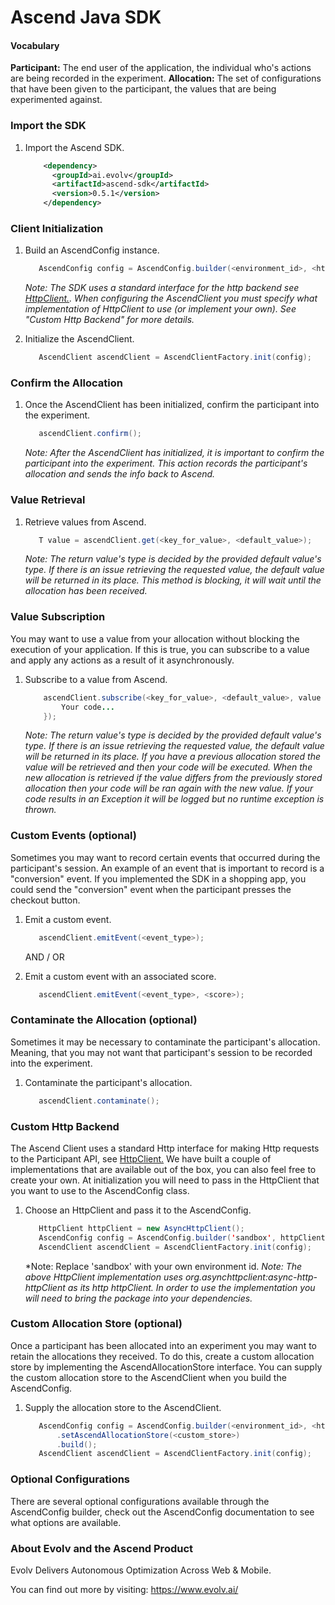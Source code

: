 # Ascend Java SDK

#### Vocabulary

   **Participant:** The end user of the application, the individual who's actions are being recorded in the experiment.
   **Allocation:** The set of configurations that have been given to the participant, the values that are being
   experimented against.
   
   
### Import the SDK

1. Import the Ascend SDK.

    ```xml
        <dependency>
          <groupId>ai.evolv</groupId>
          <artifactId>ascend-sdk</artifactId>
          <version>0.5.1</version>
        </dependency>
    ```

### Client Initialization

1. Build an AscendConfig instance.
    ```java
       AscendConfig config = AscendConfig.builder(<environment_id>, <http_client>).build();
    ```
    
    *Note: The SDK uses a standard interface for the http backend see [HttpClient.](https://github.com/evolv-ai/ascend-java-sdk/blob/master/src/main/java/ai/evolv/HttpClient.java). 
    When configuring the AscendClient you must specify what implementation of HttpClient to use (or implement your own). See "Custom Http Backend" for more details.*

2. Initialize the AscendClient.
    ```java
       AscendClient ascendClient = AscendClientFactory.init(config);
    ```
    
### Confirm the Allocation
    
1. Once the AscendClient has been initialized, confirm the participant into the experiment.
    ```java
       ascendClient.confirm();
    ```
    *Note: After the AscendClient has initialized, it is important to confirm the participant into the experiment. This action
     records the participant's allocation and sends the info back to Ascend.*

### Value Retrieval

1. Retrieve values from Ascend.
    ```java
       T value = ascendClient.get(<key_for_value>, <default_value>);
    ```
    
   *Note: The return value's type is decided by the provided default value's type. If there is an issue retrieving the
   requested value, the default value will be returned in its place. This method is blocking, it will wait until the
   allocation has been received.*
   
### Value Subscription

You may want to use a value from your allocation without blocking the execution of your application. If this is true, you can
subscribe to a value and apply any actions as a result of it asynchronously.

1. Subscribe to a value from Ascend.
    ```java
        ascendClient.subscribe(<key_for_value>, <default_value>, value -> {
            Your code...
        });
    ```
    
    *Note: The return value's type is decided by the provided default value's type. If there is an issue retrieving the
    requested value, the default value will be returned in its place. If you have a previous allocation stored the 
    value will be retrieved and then your code will be executed. When the new allocation is retrieved if the value
    differs from the previously stored allocation then your code will be ran again with the new value. If your code 
    results in an Exception it will be logged but no runtime exception is thrown.*
    
### Custom Events (optional)

Sometimes you may want to record certain events that occurred during the participant's session. An example of an event
that is important to record is a "conversion" event. If you implemented the SDK in a shopping app, you could send the
"conversion" event when the participant presses the checkout button.

1. Emit a custom event.
    ```java
       ascendClient.emitEvent(<event_type>);
    ```
    
    AND / OR

2. Emit a custom event with an associated score.
    ```java
       ascendClient.emitEvent(<event_type>, <score>);
    ```
    
### Contaminate the Allocation (optional)

Sometimes it may be necessary to contaminate the participant's allocation. Meaning, that you may not want that participant's session to be recorded into the experiment.

1. Contaminate the participant's allocation.
    ```java
       ascendClient.contaminate();
    ```    
    

### Custom Http Backend    

The Ascend Client uses a standard Http interface for making Http requests to the Participant API, see [HttpClient.](https://github.com/evolv-ai/ascend-java-sdk/blob/master/src/main/java/ai/evolv/HttpClient.java)
We have built a couple of implementations that are available out of the box, you can also feel free to create your own. At initialization you will need to pass in the HttpClient that you want to use to the 
AscendConfig class.

1. Choose an HttpClient and pass it to the AscendConfig.

    ```java
       HttpClient httpClient = new AsyncHttpClient();
       AscendConfig config = AscendConfig.builder('sandbox', httpClient).build();
       AscendClient ascendClient = AscendClientFactory.init(config);
    ```
    *Note: Replace 'sandbox' with your own environment id.
    *Note: The above HttpClient implementation uses org.asynchttpclient:async-http-httpClient as its http httpClient. In order to use
    the implementation you will need to bring the package into your dependencies.*
    
### Custom Allocation Store (optional)

Once a participant has been allocated into an experiment you may want to retain the allocations they received. To do this, create a custom allocation store by implementing the AscendAllocationStore interface. You can supply the
custom allocation store to the AscendClient when you build the AscendConfig.

1. Supply the allocation store to the AscendClient.
    ```java
       AscendConfig config = AscendConfig.builder(<environment_id>, <http_client>)
           .setAscendAllocationStore(<custom_store>)
           .build();
       AscendClient ascendClient = AscendClientFactory.init(config);
   ```
   
### Optional Configurations

There are several optional configurations available through the AscendConfig builder, check out the AscendConfig
documentation to see what options are available.

### About Evolv and the Ascend Product

Evolv Delivers Autonomous Optimization Across Web & Mobile.

You can find out more by visiting: https://www.evolv.ai/
